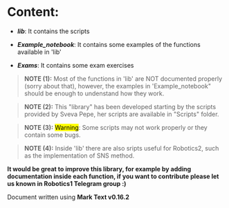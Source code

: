 # Content:

- ***lib***: It contains the scripts

- ***Example_notebook***: It contains some examples of the functions available in 'lib'

- ***Exams***: It contains some exam exercises

> **NOTE (1):** Most of the functions in 'lib' are NOT documented properly (sorry about that), however, the examples in 'Example_notebook" should be enough to undenstand how they work.

> **NOTE (2):** This "library" has been developed starting by the scripts provided by Sveva Pepe, her scripts are available in "Scripts" folder.

> **NOTE (3):** <mark>Warning</mark>: Some scripts may not work properly or they contain some bugs.

> **NOTE (4):** Inside 'lib' there are also sripts useful for Robotics2, such as the implementation of SNS method.

**It would be great to improve this library, for example by adding documentation inside each function, if you want to contribute please let us known in Robotics1 Telegram group :)**



Document written using **Mark Text v0.16.2**




